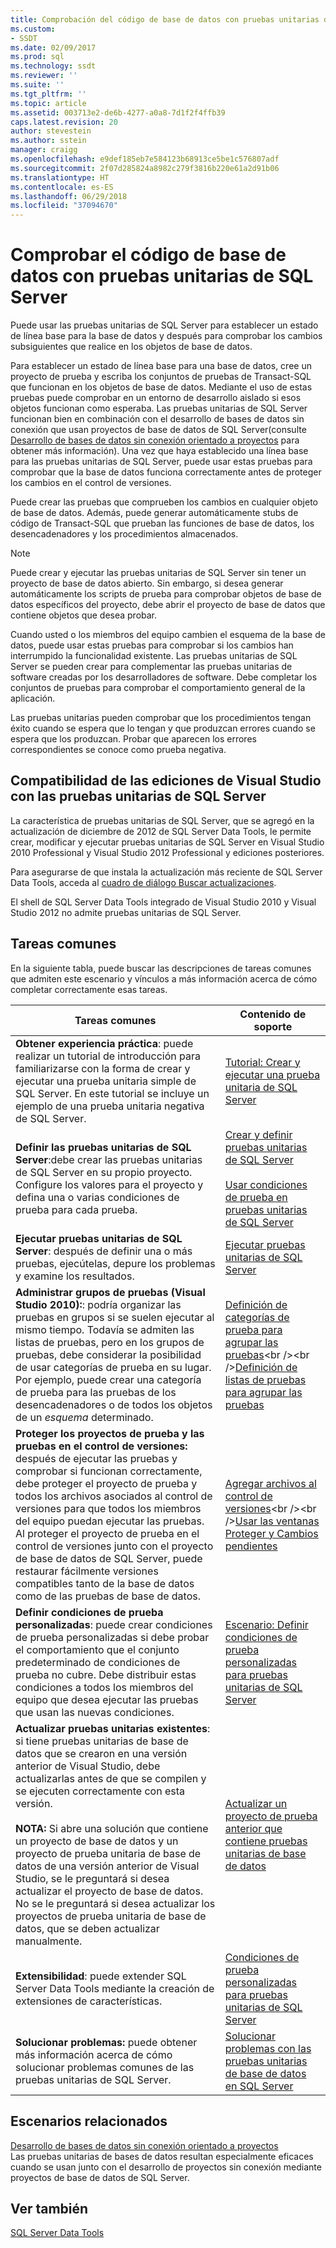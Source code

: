 ```yaml
---
title: Comprobación del código de base de datos con pruebas unitarias de SQL Server | Microsoft Docs
ms.custom:
- SSDT
ms.date: 02/09/2017
ms.prod: sql
ms.technology: ssdt
ms.reviewer: ''
ms.suite: ''
ms.tgt_pltfrm: ''
ms.topic: article
ms.assetid: 003713e2-de6b-4277-a0a8-7d1f2f4ffb39
caps.latest.revision: 20
author: stevestein
ms.author: sstein
manager: craigg
ms.openlocfilehash: e9def185eb7e584123b68913ce5be1c576807adf
ms.sourcegitcommit: 2f07d285824a8982c279f3816b220e61a2d91b06
ms.translationtype: HT
ms.contentlocale: es-ES
ms.lasthandoff: 06/29/2018
ms.locfileid: "37094670"
---
```

# <a name="verifying-database-code-by-using-sql-server-unit-tests"></a>Comprobar el código de base de datos con pruebas unitarias de SQL Server
Puede usar las pruebas unitarias de SQL Server para establecer un estado de línea base para la base de datos y después para comprobar los cambios subsiguientes que realice en los objetos de base de datos.  
  
Para establecer un estado de línea base para una base de datos, cree un proyecto de prueba y escriba los conjuntos de pruebas de Transact\-SQL que funcionan en los objetos de base de datos. Mediante el uso de estas pruebas puede comprobar en un entorno de desarrollo aislado si esos objetos funcionan como esperaba. Las pruebas unitarias de SQL Server funcionan bien en combinación con el desarrollo de bases de datos sin conexión que usan proyectos de base de datos de SQL Server(consulte [Desarrollo de bases de datos sin conexión orientado a proyectos](../ssdt/project-oriented-offline-database-development.md) para obtener más información). Una vez que haya establecido una línea base para las pruebas unitarias de SQL Server, puede usar estas pruebas para comprobar que la base de datos funciona correctamente antes de proteger los cambios en el control de versiones.  
  
Puede crear las pruebas que comprueben los cambios en cualquier objeto de base de datos. Además, puede generar automáticamente stubs de código de Transact\-SQL que prueban las funciones de base de datos, los desencadenadores y los procedimientos almacenados.  
  
> [!NOTE]  
> Puede crear y ejecutar las pruebas unitarias de SQL Server sin tener un proyecto de base de datos abierto. Sin embargo, si desea generar automáticamente los scripts de prueba para comprobar objetos de base de datos específicos del proyecto, debe abrir el proyecto de base de datos que contiene objetos que desea probar.  
  
Cuando usted o los miembros del equipo cambien el esquema de la base de datos, puede usar estas pruebas para comprobar si los cambios han interrumpido la funcionalidad existente. Las pruebas unitarias de SQL Server se pueden crear para complementar las pruebas unitarias de software creadas por los desarrolladores de software. Debe completar los conjuntos de pruebas para comprobar el comportamiento general de la aplicación.  
  
Las pruebas unitarias pueden comprobar que los procedimientos tengan éxito cuando se espera que lo tengan y que produzcan errores cuando se espera que los produzcan. Probar que aparecen los errores correspondientes se conoce como prueba negativa.  
  
## <a name="visual-studio-editions-support-for-sql-server-unit-tests"></a>Compatibilidad de las ediciones de Visual Studio con las pruebas unitarias de SQL Server  
La característica de pruebas unitarias de SQL Server, que se agregó en la actualización de diciembre de 2012 de SQL Server Data Tools, le permite crear, modificar y ejecutar pruebas unitarias de SQL Server en Visual Studio 2010 Professional y Visual Studio 2012 Professional y ediciones posteriores.  
  
Para asegurarse de que instala la actualización más reciente de SQL Server Data Tools, acceda al [cuadro de diálogo Buscar actualizaciones](../ssdt/check-for-updates-dialog-box.md).  
  
El shell de SQL Server Data Tools integrado de Visual Studio 2010 y Visual Studio 2012 no admite pruebas unitarias de SQL Server.  
  
## <a name="common-tasks"></a>Tareas comunes  
En la siguiente tabla, puede buscar las descripciones de tareas comunes que admiten este escenario y vínculos a más información acerca de cómo completar correctamente esas tareas.  
  
|Tareas comunes|Contenido de soporte|  
|----------------|----------------------|  
|**Obtener experiencia práctica**: puede realizar un tutorial de introducción para familiarizarse con la forma de crear y ejecutar una prueba unitaria simple de SQL Server. En este tutorial se incluye un ejemplo de una prueba unitaria negativa de SQL Server.|[Tutorial: Crear y ejecutar una prueba unitaria de SQL Server](../ssdt/walkthrough-creating-and-running-a-sql-server-unit-test.md)|  
|**Definir las pruebas unitarias de SQL Server**:debe crear las pruebas unitarias de SQL Server en su propio proyecto. Configure los valores para el proyecto y defina una o varias condiciones de prueba para cada prueba.|[Crear y definir pruebas unitarias de SQL Server](../ssdt/creating-and-defining-sql-server-unit-tests.md)<br /><br />[Usar condiciones de prueba en pruebas unitarias de SQL Server](../ssdt/using-test-conditions-in-sql-server-unit-tests.md)|  
|**Ejecutar pruebas unitarias de SQL Server**: después de definir una o más pruebas, ejecútelas, depure los problemas y examine los resultados.|[Ejecutar pruebas unitarias de SQL Server](../ssdt/running-sql-server-unit-tests.md)|  
|**Administrar grupos de pruebas (Visual Studio 2010):**: podría organizar las pruebas en grupos si se suelen ejecutar al mismo tiempo. Todavía se admiten las listas de pruebas, pero en los grupos de pruebas, debe considerar la posibilidad de usar categorías de prueba en su lugar. Por ejemplo, puede crear una categoría de prueba para las pruebas de los desencadenadores o de todos los objetos de un *esquema* determinado.|[Definición de categorías de prueba para agrupar las pruebas](http://msdn.microsoft.com/library/dd286595(VS.100).aspx)<br /><br />[Definición de listas de pruebas para agrupar las pruebas](http://msdn.microsoft.com/library/dd286584(VS.100).aspx)|  
|**Proteger los proyectos de prueba y las pruebas en el control de versiones:** después de ejecutar las pruebas y comprobar si funcionan correctamente, debe proteger el proyecto de prueba y todos los archivos asociados al control de versiones para que todos los miembros del equipo puedan ejecutar las pruebas. Al proteger el proyecto de prueba en el control de versiones junto con el proyecto de base de datos de SQL Server, puede restaurar fácilmente versiones compatibles tanto de la base de datos como de las pruebas de base de datos.|[Agregar archivos al control de versiones](http://msdn.microsoft.com/library/ms181374(VS.100).aspx)<br /><br />[Usar las ventanas Proteger y Cambios pendientes](http://msdn.microsoft.com/library/ms245462(VS.100).aspx)|  
|**Definir condiciones de prueba personalizadas**: puede crear condiciones de prueba personalizadas si debe probar el comportamiento que el conjunto predeterminado de condiciones de prueba no cubre. Debe distribuir estas condiciones a todos los miembros del equipo que desea ejecutar las pruebas que usan las nuevas condiciones.|[Escenario: Definir condiciones de prueba personalizadas para pruebas unitarias de SQL Server](http://msdn.microsoft.com/library/dd193282(VS.100).aspx)|  
|**Actualizar pruebas unitarias existentes**: si tiene pruebas unitarias de base de datos que se crearon en una versión anterior de Visual Studio, debe actualizarlas antes de que se compilen y se ejecuten correctamente con esta versión.<br /><br />**NOTA:** Si abre una solución que contiene un proyecto de base de datos y un proyecto de prueba unitaria de base de datos de una versión anterior de Visual Studio, se le preguntará si desea actualizar el proyecto de base de datos. No se le preguntará si desea actualizar los proyectos de prueba unitaria de base de datos, que se deben actualizar manualmente.|[Actualizar un proyecto de prueba anterior que contiene pruebas unitarias de base de datos](../ssdt/upgrade-an-older-test-project-containing-database-unit-tests.md)|  
|**Extensibilidad**: puede extender SQL Server Data Tools mediante la creación de extensiones de características.|[Condiciones de prueba personalizadas para pruebas unitarias de SQL Server](../ssdt/custom-test-conditions-for-sql-server-unit-tests.md)|  
|**Solucionar problemas:** puede obtener más información acerca de cómo solucionar problemas comunes de las pruebas unitarias de SQL Server.|[Solucionar problemas con las pruebas unitarias de base de datos en SQL Server](../ssdt/troubleshooting-sql-server-database-unit-testing-issues.md)|  
  
## <a name="related-scenarios"></a>Escenarios relacionados  
[Desarrollo de bases de datos sin conexión orientado a proyectos](../ssdt/project-oriented-offline-database-development.md)  
Las pruebas unitarias de bases de datos resultan especialmente eficaces cuando se usan junto con el desarrollo de proyectos sin conexión mediante proyectos de base de datos de SQL Server.  
  
## <a name="see-also"></a>Ver también  
[SQL Server Data Tools](../ssdt/sql-server-data-tools.md)  
  
